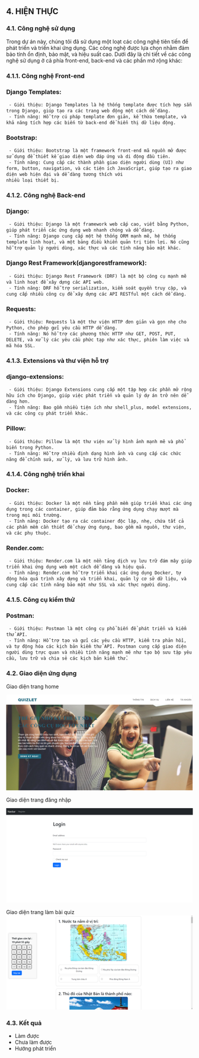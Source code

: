 ## 4. HIỆN THỰC

### 4.1. Công nghệ sử dụng
Trong dự án này, chúng tôi đã sử dụng một loạt các công nghệ tiên tiến để phát triển và triển khai ứng dụng. Các công nghệ được lựa chọn nhằm đảm bảo tính ổn định, bảo mật, và hiệu suất cao. Dưới đây là chi tiết về các công nghệ sử dụng ở cả phía front-end, back-end và các phần mở rộng khác:
### 4.1.1. Công nghệ Front-end
  ### Django Templates:
     - Giới thiệu: Django Templates là hệ thống template được tích hợp sẵn trong Django, giúp tạo ra các trang web động một cách dễ dàng.
     - Tính năng: Hỗ trợ cú pháp template đơn giản, kế thừa template, và khả năng tích hợp các biến từ back-end để hiển thị dữ liệu động.
  ### Bootstrap:
     - Giới thiệu: Bootstrap là một framework front-end mã nguồn mở được sử dụng để thiết kế giao diện web đáp ứng và di động đầu tiên.
     - Tính năng: Cung cấp các thành phần giao diện người dùng (UI) như form, button, navigation, và các tiện ích JavaScript, giúp tạo ra giao diện web hiện đại và dễ dàng tương thích với   
    nhiều loại thiết bị.
### 4.1.2. Công nghệ Back-end
  ### Django:
     - Giới thiệu: Django là một framework web cấp cao, viết bằng Python, giúp phát triển các ứng dụng web nhanh chóng và dễ dàng.
     - Tính năng: Django cung cấp một hệ thống ORM mạnh mẽ, hệ thống template linh hoạt, và một bảng điều khiển quản trị tiện lợi. Nó cũng hỗ trợ quản lý người dùng, xác thực và các tính năng bảo mật khác.
  ### Django Rest Framework(djangorestframework):
     - Giới thiệu: Django Rest Framework (DRF) là một bộ công cụ mạnh mẽ và linh hoạt để xây dựng các API web.
     - Tính năng: DRF hỗ trợ serialization, kiểm soát quyền truy cập, và cung cấp nhiều công cụ để xây dựng các API RESTful một cách dễ dàng.
  ### Requests:
     - Giới thiệu: Requests là một thư viện HTTP đơn giản và gọn nhẹ cho Python, cho phép gửi yêu cầu HTTP dễ dàng.
     - Tính năng: Nó hỗ trợ các phương thức HTTP như GET, POST, PUT, DELETE, và xử lý các yêu cầu phức tạp như xác thực, phiên làm việc và mã hóa SSL.
### 4.1.3. Extensions và thư viện hỗ trợ
  ### django-extensions:
     - Giới thiệu: Django Extensions cung cấp một tập hợp các phần mở rộng hữu ích cho Django, giúp việc phát triển và quản lý dự án trở nên dễ dàng hơn.
     - Tính năng: Bao gồm nhiều tiện ích như shell_plus, model extensions, và các công cụ phát triển khác.
  ### Pillow:
     - Giới thiệu: Pillow là một thư viện xử lý hình ảnh mạnh mẽ và phổ biến trong Python.
     - Tính năng: Hỗ trợ nhiều định dạng hình ảnh và cung cấp các chức năng để chỉnh sửa, xử lý, và lưu trữ hình ảnh.
### 4.1.4. Công nghệ triển khai
  ### Docker:
     - Giới thiệu: Docker là một nền tảng phần mềm giúp triển khai các ứng dụng trong các container, giúp đảm bảo rằng ứng dụng chạy mượt mà trong mọi môi trường.
     - Tính năng: Docker tạo ra các container độc lập, nhẹ, chứa tất cả các phần mềm cần thiết để chạy ứng dụng, bao gồm mã nguồn, thư viện, và các phụ thuộc.
  ### Render.com:
     - Giới thiệu: Render.com là một nền tảng dịch vụ lưu trữ đám mây giúp triển khai ứng dụng web một cách dễ dàng và hiệu quả.
     - Tính năng: Render.com hỗ trợ triển khai các ứng dụng Docker, tự động hóa quá trình xây dựng và triển khai, quản lý cơ sở dữ liệu, và cung cấp các tính năng bảo mật như SSL và xác thực người dùng.
### 4.1.5. Công cụ kiểm thử
  ### Postman:
     - Giới thiệu: Postman là một công cụ phổ biến để phát triển và kiểm thử API.
     - Tính năng: Hỗ trợ tạo và gửi các yêu cầu HTTP, kiểm tra phản hồi, và tự động hóa các kịch bản kiểm thử API. Postman cung cấp giao diện người dùng trực quan và nhiều tính năng mạnh mẽ như tạo bộ sưu tập yêu cầu, lưu trữ và chia sẻ các kịch bản kiểm thử.
 ### 4.2. Giao diện ứng dụng 
Giao diện trang home

![Alt text](./images/home.png) 

Giao diện trang đăng nhập

![Alt text](./images/login.png)

Giao diện trang làm bài quiz
![Alt text](./images/quizlet.png)


### 4.3. Kết quả

- Làm được
- Chưa làm được
- Hướng phát triển
